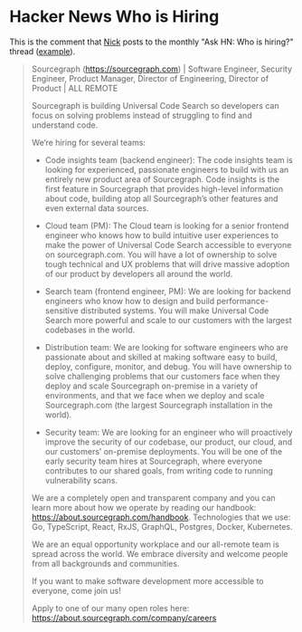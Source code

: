 # Hacker News Who is Hiring

This is the comment that [Nick](../../../company/team/index.md#nick-snyder-he-him) posts to the monthly "Ask HN: Who is hiring?" thread ([example](https://news.ycombinator.com/item?id=23394377)).

> Sourcegraph (https://sourcegraph.com) | Software Engineer, Security Engineer, Product Manager, Director of Engineering, Director of Product | ALL REMOTE
>
> Sourcegraph is building Universal Code Search so developers can focus on solving problems instead of struggling to find and understand code.
>
> We’re hiring for several teams:
>
> * Code insights team (backend engineer): The code insights team is looking for experienced, passionate engineers to build with us an entirely new product area of Sourcegraph. Code insights is the first feature in Sourcegraph that provides high-level information about code, building atop all Sourcegraph’s other features and even external data sources.
>
> * Cloud team (PM): The Cloud team is looking for a senior frontend engineer who knows how to build intuitive user experiences to make the power of Universal Code Search accessible to everyone on sourcegraph.com. You will have a lot of ownership to solve tough technical and UX problems that will drive massive adoption of our product by developers all around the world.
>
> * Search team (frontend engineer, PM): We are looking for backend engineers who know how to design and build performance-sensitive distributed systems. You will make Universal Code Search more powerful and scale to our customers with the largest codebases in the world.
>
> * Distribution team: We are looking for software engineers who are passionate about and skilled at making software easy to build, deploy, configure, monitor, and debug. You will have ownership to solve challenging problems that our customers face when they deploy and scale Sourcegraph on-premise in a variety of environments, and that we face when we deploy and scale Sourcegraph.com (the largest Sourcegraph installation in the world).
>
> * Security team: We are looking for an engineer who will proactively improve the security of our codebase, our product, our cloud, and our customers’ on-premise deployments. You will be one of the early security team hires at Sourcegraph, where everyone contributes to our shared goals, from writing code to running vulnerability scans.
>
> We are a completely open and transparent company and you can learn more about how we operate by reading our handbook: https://about.sourcegraph.com/handbook. Technologies that we use: Go, TypeScript, React, RxJS, GraphQL, Postgres, Docker, Kubernetes.
>
> We are an equal opportunity workplace and our all-remote team is spread across the world. We embrace diversity and welcome people from all backgrounds and communities.
>
> If you want to make software development more accessible to everyone, come join us!
>
> Apply to one of our many open roles here: https://about.sourcegraph.com/company/careers
